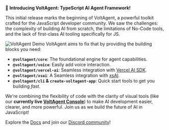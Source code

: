 🚀 **Introducing VoltAgent: TypeScript AI Agent Framework!**

This initial release marks the beginning of VoltAgent, a powerful toolkit crafted for the JavaScript developer community. We saw the challenges: the complexity of building AI from scratch, the limitations of No-Code tools, and the lack of first-class AI tooling specifically for JS.

![VoltAgent Demo](https://cdn.voltagent.dev/readme/demo.gif)
VoltAgent aims to fix that by providing the building blocks you need:

- **`@voltagent/core`**: The foundational engine for agent capabilities.
- **`@voltagent/voice`**: Easily add voice interaction.
- **`@voltagent/vercel-ai`**: Seamless integration with [Vercel AI SDK](https://sdk.vercel.ai/docs/introduction).
- **`@voltagent/xsai`**: A Seamless integration with [xsAI](https://xsai.js.org/).
- **`@voltagent/cli` & `create-voltagent-app`**: Quick start tools to get you building _fast_.

We're combining the flexibility of code with the clarity of visual tools (like our **currently live [VoltAgent Console](https://console.voltagent.dev/)**) to make AI development easier, clearer, and more powerful. Join us as we build the future of AI in JavaScript!

Explore the [Docs](https://voltagent.dev/docs/) and join our [Discord community](https://s.voltagent.dev/discord)!
